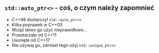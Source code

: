 ﻿<!-- .slide: data-background="#111111" -->

## `std::auto_ptr<>` - coś, o czym należy zapomnieć

* <!-- .element: class="fragment fade-in" --> C++98 dostarczył <code>std::auto_ptr<></code>
* <!-- .element: class="fragment fade-in" --> Kilka poprawek w C++03
* <!-- .element: class="fragment fade-in" --> Wciąż łatwo go użyć nieprawidłowo…
* <!-- .element: class="fragment fade-in" --> Przestarzałe od C++11
* <!-- .element: class="fragment fade-in" --> Usunięte od C++17
* <!-- .element: class="fragment fade-in" --> Nie używaj go, zamiast tego użyj <code>std::unique_ptr<></code>
